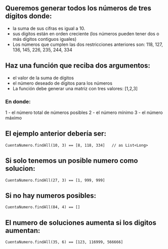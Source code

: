 ## Queremos generar todos los números de tres dígitos donde:
* la suma de sus cifras es igual a 10.
* sus dígitos están en orden creciente (los números pueden tener dos o más dígitos contiguos iguales)
* Los números que cumplen las dos restricciones anteriores son: 118, 127, 136, 145, 226, 235, 244, 334

## Haz una función que reciba dos argumentos:
* el valor de la suma de dígitos
* el número deseado de dígitos para los números
* La función debe generar una matriz con tres valores: [1,2,3]
### En donde:
1 - el número total de números posibles
2 - el número mínimo
3 - el número máximo

## El ejemplo anterior debería ser:

`CuentaNumero.findAll(10, 3) == [8, 118, 334]   // as List<Long>`

## Si solo tenemos un posible numero como solucion:

`CuentaNumero.findAll(27, 3) == [1, 999, 999] `

## Si no hay numeros posibles:

`CuentaNumero.findAll(84, 4) == [] `

## El numero de soluciones aumenta si los digitos aumentan:
`CuentaNumero.findAll(35, 6) == [123, 116999, 566666] `